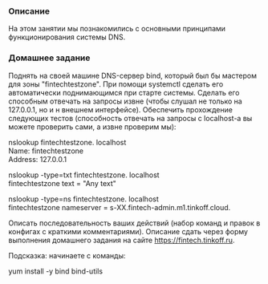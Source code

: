 ### Описание

На этом занятии мы познакомились с основными принципами функционирования системы DNS.

### Домашнее задание

Поднять на своей машине DNS-сервер bind, который был бы мастером для зоны "fintechtestzone". При помощи systemctl сделать его автоматически поднимающимся при старте системы. Сделать его способным отвечать на запросы извне (чтобы слушал не только на 127.0.0.1, но и н внешнем интерфейсе). Обеспечить прохождение следующих тестов (способность отвечать на запросы с localhost-а вы можете проверить сами, а извне проверим мы):

 nslookup fintechtestzone. localhost  
Name:	fintechtestzone  
Address: 127.0.0.1

 nslookup -type=txt fintechtestzone. localhost  
fintechtestzone	text = "Any text"

 nslookup -type=ns fintechtestzone. localhost  
fintechtestzone	nameserver = s-XX.fintech-admin.m1.tinkoff.cloud.

Описать последовательность ваших действий (набор команд и правок в конфигах с краткими комментариями). Описание сдать через форму выполнения домашнего задания на сайте https://fintech.tinkoff.ru.

Подсказка: начинаете с команды:

 yum install -y bind bind-utils